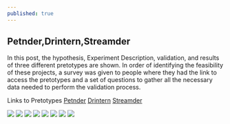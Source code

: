 ```yaml
---
published: true
---
```

## Petnder,Drintern,Streamder
In this post, the hypothesis, Experiment Description, validation, and results of three different pretotypes are shown. In order of identifying the feasibility of these projects, a survey was given to people where they had the link to access the pretotypes and a set of questions to gather all the necessary data needed to perform the validation process.

Links to Pretotypes
[Petnder](https://www.figma.com/proto/OMoKligHbnLygj3qPZWzy5/Petnder?node-id=0%3A1 "Petnder")
[Drintern](https://www.figma.com/proto/5uMLGUws83bpakcxG6udcu/Drintern?node-id=6%3A0 "Drintern")
[Streamder](https://www.figma.com/proto/L1kyRXcd7m5C34aph6q3jK/Streamder-Pretotype?node-id=0%3A1 "Streamder")

![](https://i.ibb.co/HD7z55z/1.png)
![](https://i.ibb.co/fprcgks/2.png)
![](https://i.ibb.co/WkKWZd6/3.png)
![](https://i.ibb.co/0nWcVwG/4.png)
![](https://i.ibb.co/V36ydwB/5.png)
![](https://i.ibb.co/C96Yb1D/6.png)
![](https://i.ibb.co/dk18Vvy/7.png)
![](https://i.ibb.co/wd8xw2F/8.png)
